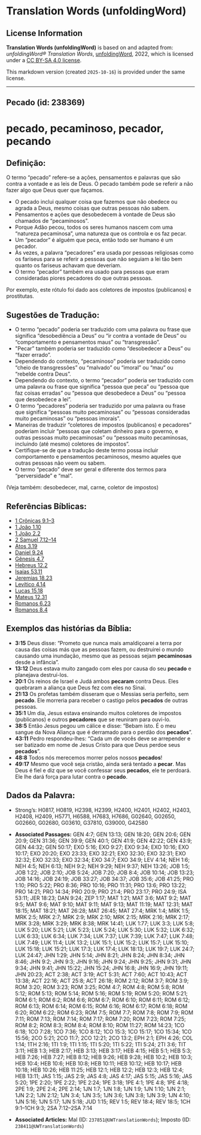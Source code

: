 # Translation Words (unfoldingWord)

## License Information

**Translation Words (unfoldingWord)** is based on and adapted from: _unfoldingWord® Translation Words_, [unfoldingWord](https://unfoldingword.org/utw), 2022, which is licensed under a [CC BY-SA 4.0 license](https://creativecommons.org/licenses/by-sa/4.0/legalcode.en).

This markdown version (created `2025-10-16`) is provided under the same license.



--------------------------------

## Pecado (id: 238369)

pecado, pecaminoso, pecador, pecando
====================================

Definição:
----------

O termo “pecado” refere\-se a ações, pensamentos e palavras que são contra a vontade e as leis de Deus. O pecado também pode se referir a não fazer algo que Deus quer que façamos.

* O pecado inclui qualquer coisa que fazemos que não obedece ou agrada a Deus, mesmo coisas que outras pessoas não sabem.
* Pensamentos e ações que desobedecem à vontade de Deus são chamados de “pecaminosos".
* Porque Adão pecou, todos os seres humanos nascem com uma “natureza pecaminosa”, uma natureza que os controla e os faz pecar.
* Um “pecador” é alguém que peca, então todo ser humano é um pecador.
* Às vezes, a palavra “pecadores” era usada por pessoas religiosas como os fariseus para se referir a pessoas que não seguiam a lei tão bem quanto os fariseus achavam que deveriam.
* O termo “pecador” também era usado para pessoas que eram consideradas piores pecadores do que outras pessoas.

Por exemplo, este rótulo foi dado aos coletores de impostos (publicanos) e prostitutas.

Sugestões de Tradução:
----------------------

* O termo “pecado” poderia ser traduzido com uma palavra ou frase que significa “desobediência a Deus” ou “ir contra a vontade de Deus” ou “comportamento e pensamentos maus” ou “transgressão”.
* "Pecar” também poderia ser traduzido como “desobedecer a Deus” ou “fazer errado”.
* Dependendo do contexto, “pecaminoso” poderia ser traduzido como “cheio de transgressões” ou “malvado” ou “imoral” ou “mau” ou “rebelde contra Deus”.
* Dependendo do contexto, o termo “pecador” poderia ser traduzido com uma palavra ou frase que significa “pessoa que peca” ou “pessoa que faz coisas erradas” ou “pessoa que desobedece a Deus” ou “pessoa que desobedece a lei”.
* O termo “pecadores” poderia ser traduzido por uma palavra ou frase que significa “pessoas muito pecaminosas” ou “pessoas consideradas muito pecaminosas” ou “pessoas imorais”.
* Maneiras de traduzir “coletores de impostos (publicanos) e pecadores” poderiam incluir “pessoas que coletam dinheiro para o governo, e outras pessoas muito pecaminosas” ou “pessoas muito pecaminosas, incluindo (até mesmo) coletores de impostos”.
* Certifique\-se de que a tradução deste termo possa incluir comportamento e pensamentos pecaminosos, mesmo aqueles que outras pessoas não veem ou sabem.
* O termo “pecado” deve ser geral e diferente dos termos para “perversidade” e “mal”.

(Veja também: desobedecer, mal, carne, coletor de impostos)

Referências Bíblicas:
---------------------

* [1 Crônicas 9\.1–3](https://ref.ly/1Chr9:1-1Chr9:3)
* [1 João 1\.10](https://ref.ly/1John1:10)
* [1 João 2\.2](https://ref.ly/1John2:2)
* [2 Samuel 7\.12–14](https://ref.ly/2Sam7:12-2Sam7:14)
* [Atos 3\.19](https://ref.ly/Acts3:19)
* [Daniel 9\.24](https://ref.ly/Dan9:24)
* [Gênesis 4\.7](https://ref.ly/Gen4:7)
* [Hebreus 12\.2](https://ref.ly/Heb12:2)
* [Isaías 53\.11](https://ref.ly/Isa53:11)
* [Jeremias 18\.23](https://ref.ly/Jer18:23)
* [Levítico 4\.14](https://ref.ly/Lev4:14)
* [Lucas 15\.18](https://ref.ly/Luke15:18)
* [Mateus 12\.31](https://ref.ly/Matt12:31)
* [Romanos 6\.23](https://ref.ly/Rom6:23)
* [Romanos 8\.4](https://ref.ly/Rom8:4)

Exemplos das histórias da Bíblia:
---------------------------------

* **3:15** Deus disse: “Prometo que nunca mais amaldiçoarei a terra por causa das coisas más que as pessoas fazem, ou destruirei o mundo causando uma inundação, mesmo que as pessoas sejam **pecaminosas** desde a infância”.
* **13:12** Deus estava muito zangado com eles por causa do seu **pecado** e planejava destruí\-los.
* **20:1** Os reinos de Israel e Judá ambos **pecaram** contra Deus. Eles quebraram a aliança que Deus fez com eles no Sinai.
* **21:13** Os profetas também disseram que o Messias seria perfeito, sem **pecado**. Ele morreria para receber o castigo pelos **pecados** de outras pessoas.
* **35:1** Um dia, Jesus estava ensinando muitos coletores de impostos (publicanos) e outros **pecadores** que se reuniram para ouvi\-lo.
* **38:5** Então Jesus pegou um cálice e disse: “Bebam isto. É o meu sangue da Nova Aliança que é derramado para o perdão dos **pecados**”.
* **43:11** Pedro respondeu\-lhes: “Cada um de vocês deve se arrepender e ser batizado em nome de Jesus Cristo para que Deus perdoe seus **pecados**”.
* **48:8** Todos nós merecemos morrer pelos nossos **pecados**!
* **49:17** Mesmo que você seja cristão, ainda será tentado a **pecar**. Mas Deus é fiel e diz que se você confessar seus **pecados**, ele te perdoará. Ele lhe dará força para lutar contra o **pecado**.

Dados da Palavra:
-----------------

* Strong’s: H0817, H0819, H2398, H2399, H2400, H2401, H2402, H2403, H2408, H2409, H5771, H6588, H7683, H7686, G02640, G02650, G02660, G02680, G03610, G37810, G39000, G42580

* **Associated Passages:** GEN 4:7; GEN 13:13; GEN 18:20; GEN 20:6; GEN 20:9; GEN 31:36; GEN 39:9; GEN 40:1; GEN 41:9; GEN 42:22; GEN 43:9; GEN 44:32; GEN 50:17; EXO 5:16; EXO 9:27; EXO 9:34; EXO 10:16; EXO 10:17; EXO 20:20; EXO 23:33; EXO 32:21; EXO 32:30; EXO 32:31; EXO 32:32; EXO 32:33; EXO 32:34; EXO 34:7; EXO 34:9; LEV 4:14; NEH 1:6; NEH 4:5; NEH 6:13; NEH 9:2; NEH 9:29; NEH 9:37; NEH 13:26; JOB 1:5; JOB 1:22; JOB 2:10; JOB 5:24; JOB 7:20; JOB 8:4; JOB 10:14; JOB 13:23; JOB 14:16; JOB 24:19; JOB 33:27; JOB 34:37; JOB 35:6; JOB 41:25; PRO 1:10; PRO 5:22; PRO 8:36; PRO 10:16; PRO 11:31; PRO 13:6; PRO 13:22; PRO 14:21; PRO 14:34; PRO 20:9; PRO 21:4; PRO 23:17; PRO 24:9; ISA 53:11; JER 18:23; DAN 9:24; ZEP 1:17; MAT 1:21; MAT 3:6; MAT 9:2; MAT 9:5; MAT 9:6; MAT 9:10; MAT 9:11; MAT 9:13; MAT 11:19; MAT 12:31; MAT 18:15; MAT 18:21; MAT 26:28; MAT 26:45; MAT 27:4; MRK 1:4; MRK 1:5; MRK 2:5; MRK 2:7; MRK 2:9; MRK 2:10; MRK 2:15; MRK 2:16; MRK 2:17; MRK 3:28; MRK 3:29; MRK 8:38; MRK 14:41; LUK 1:77; LUK 3:3; LUK 5:8; LUK 5:20; LUK 5:21; LUK 5:23; LUK 5:24; LUK 5:30; LUK 5:32; LUK 6:32; LUK 6:33; LUK 6:34; LUK 7:34; LUK 7:37; LUK 7:39; LUK 7:47; LUK 7:48; LUK 7:49; LUK 11:4; LUK 13:2; LUK 15:1; LUK 15:2; LUK 15:7; LUK 15:10; LUK 15:18; LUK 15:21; LUK 17:3; LUK 17:4; LUK 18:13; LUK 19:7; LUK 24:7; LUK 24:47; JHN 1:29; JHN 5:14; JHN 8:21; JHN 8:24; JHN 8:34; JHN 8:46; JHN 9:2; JHN 9:3; JHN 9:16; JHN 9:24; JHN 9:25; JHN 9:31; JHN 9:34; JHN 9:41; JHN 15:22; JHN 15:24; JHN 16:8; JHN 16:9; JHN 19:11; JHN 20:23; ACT 2:38; ACT 3:19; ACT 5:31; ACT 7:60; ACT 10:43; ACT 13:38; ACT 22:16; ACT 25:8; ACT 26:18; ROM 2:12; ROM 3:7; ROM 3:9; ROM 3:20; ROM 3:23; ROM 3:25; ROM 4:7; ROM 4:8; ROM 5:8; ROM 5:12; ROM 5:13; ROM 5:14; ROM 5:16; ROM 5:19; ROM 5:20; ROM 5:21; ROM 6:1; ROM 6:2; ROM 6:6; ROM 6:7; ROM 6:10; ROM 6:11; ROM 6:12; ROM 6:13; ROM 6:14; ROM 6:15; ROM 6:16; ROM 6:17; ROM 6:18; ROM 6:20; ROM 6:22; ROM 6:23; ROM 7:5; ROM 7:7; ROM 7:8; ROM 7:9; ROM 7:11; ROM 7:13; ROM 7:14; ROM 7:17; ROM 7:20; ROM 7:23; ROM 7:25; ROM 8:2; ROM 8:3; ROM 8:4; ROM 8:10; ROM 11:27; ROM 14:23; 1CO 6:18; 1CO 7:28; 1CO 7:36; 1CO 8:12; 1CO 15:3; 1CO 15:17; 1CO 15:34; 1CO 15:56; 2CO 5:21; 2CO 11:7; 2CO 12:21; 2CO 13:2; EPH 2:1; EPH 4:26; COL 1:14; 1TH 2:16; 1TI 1:9; 1TI 1:15; 1TI 5:20; 1TI 5:22; 1TI 5:24; 2TI 3:6; TIT 3:11; HEB 1:3; HEB 2:17; HEB 3:13; HEB 3:17; HEB 4:15; HEB 5:1; HEB 5:3; HEB 7:26; HEB 7:27; HEB 8:12; HEB 9:26; HEB 9:28; HEB 10:2; HEB 10:3; HEB 10:4; HEB 10:6; HEB 10:8; HEB 10:11; HEB 10:12; HEB 10:17; HEB 10:18; HEB 10:26; HEB 11:25; HEB 12:1; HEB 12:2; HEB 12:3; HEB 12:4; HEB 13:11; JAS 1:15; JAS 2:9; JAS 4:8; JAS 4:17; JAS 5:15; JAS 5:16; JAS 5:20; 1PE 2:20; 1PE 2:22; 1PE 2:24; 1PE 3:18; 1PE 4:1; 1PE 4:8; 1PE 4:18; 2PE 1:9; 2PE 2:4; 2PE 2:14; 1JN 1:7; 1JN 1:8; 1JN 1:9; 1JN 1:10; 1JN 2:1; 1JN 2:2; 1JN 2:12; 1JN 3:4; 1JN 3:5; 1JN 3:6; 1JN 3:8; 1JN 3:9; 1JN 4:10; 1JN 5:16; 1JN 5:17; 1JN 5:18; JUD 1:15; REV 1:5; REV 18:4; REV 18:5; 1CH 9:1–1CH 9:3; 2SA 7:12–2SA 7:14
* **Associated Articles:** Mal (ID: `237851@UWTranslationWords`); Imposto (ID: `238411@UWTranslationWords`)

